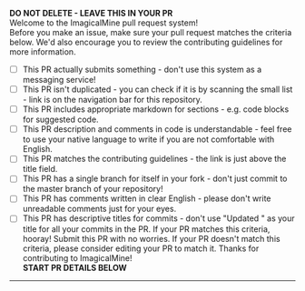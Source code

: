 **DO NOT DELETE - LEAVE THIS IN YOUR PR**<br>
Welcome to the ImagicalMine pull request system!<br>
Before you make an issue, make sure your pull request matches the criteria below. We'd also encourage you to review the contributing guidelines for more information.
- [ ] This PR actually submits something - don't use this system as a messaging service!
- [ ] This PR isn't duplicated - you can check if it is by scanning the small list - link is on the navigation bar for this repository.
- [ ] This PR includes appropriate markdown for sections - e.g. code blocks for suggested code.
- [ ] This PR description and comments in code is understandable - feel free to use your native language to write if you are not comfortable with English.
- [ ] This PR matches the contributing guidelines - the link is just above the title field.
- [ ] This PR has a single branch for itself in your fork - don't just commit to the master branch of your repository!
- [ ] This PR has comments written in clear English - please don't write unreadable comments just for your eyes.
- [ ] This PR has descriptive titles for commits - don't use "Updated <file-name>" as your title for all your commits in the PR.
If your PR matches this criteria, hooray! Submit this PR with no worries. If your PR doesn't match this criteria, please consider editing your PR to match it. Thanks for contributing to ImagicalMine!<br>
**START PR DETAILS BELOW**<br>
--------------------------
